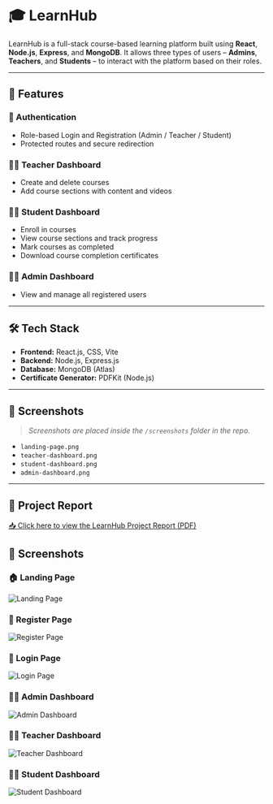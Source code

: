 # 🎓 LearnHub

LearnHub is a full-stack course-based learning platform built using **React**, **Node.js**, **Express**, and **MongoDB**. It allows three types of users – **Admins**, **Teachers**, and **Students** – to interact with the platform based on their roles.

---

## 🚀 Features

### 👤 Authentication
- Role-based Login and Registration (Admin / Teacher / Student)
- Protected routes and secure redirection

### 🧑‍🏫 Teacher Dashboard
- Create and delete courses
- Add course sections with content and videos

### 👨‍🎓 Student Dashboard
- Enroll in courses
- View course sections and track progress
- Mark courses as completed
- Download course completion certificates

### 👩‍💼 Admin Dashboard
- View and manage all registered users

---

## 🛠 Tech Stack

- **Frontend:** React.js, CSS, Vite
- **Backend:** Node.js, Express.js
- **Database:** MongoDB (Atlas)
- **Certificate Generator:** PDFKit (Node.js)

---

## 📸 Screenshots

> _Screenshots are placed inside the `/screenshots` folder in the repo._

- `landing-page.png`
- `teacher-dashboard.png`
- `student-dashboard.png`
- `admin-dashboard.png`

---

## 📄 Project Report

[📥 Click here to view the LearnHub Project Report (PDF)](docs/learnhub.pdf)

## 📸 Screenshots


### 🏠 Landing Page
![Landing Page](screenshots/landing.png)

### 📝 Register Page
![Register Page](screenshots/register.png)

### 🔐 Login Page
![Login Page](screenshots/login.png)

### 👩‍💼 Admin Dashboard
![Admin Dashboard](screenshots/admin-dashboard.png)

### 🧑‍🏫 Teacher Dashboard
![Teacher Dashboard](screenshots/teacher-dashboard.png)

### 👨‍🎓 Student Dashboard
![Student Dashboard](screenshots/student-dashboard.png)
